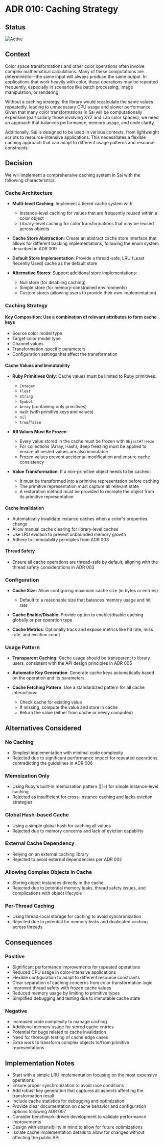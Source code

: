 # ADR 010: Caching Strategy

## Status

![Active](https://img.shields.io/badge/Active-green?style=for-the-badge)

## Context

Color space transformations and other color operations often involve complex mathematical calculations. Many of these
computations are deterministic—the same input will always produce the same output. In applications that work heavily
with color, these operations may be repeated frequently, especially in scenarios like batch processing, image
manipulation, or rendering.

Without a caching strategy, the library would recalculate the same values repeatedly, leading to unnecessary CPU usage
and slower performance. Given that many color transformations in Sai will be computationally expensive (particularly
those involving XYZ and Lab color spaces), we need an approach that balances performance, memory usage, and code
clarity.

Additionally, Sai is designed to be used in various contexts, from lightweight scripts to resource-intensive
applications. This necessitates a flexible caching approach that can adapt to different usage patterns and resource
constraints.

## Decision

We will implement a comprehensive caching system in Sai with the following characteristics:

### Cache Architecture

* **Multi-level Caching**: Implement a tiered cache system with:
  * Instance-level caching for values that are frequently reused within a color object
  * Library-level caching for color transformations that may be reused across objects

* **Cache Store Abstraction**: Create an abstract cache store interface that allows for different backing
  implementations, following the enum system described in ADR 009

* **Default Store Implementation**: Provide a thread-safe, LRU (Least Recently Used) cache as the default store

* **Alternative Stores**: Support additional store implementations:
  * Null store (for disabling caching)
  * Simple store (for memory-constrained environments)
  * Custom stores (allowing users to provide their own implementation)

### Caching Strategy

#### Key Composition: Use a combination of relevant attributes to form cache keys

* Source color model type
* Target color model type
* Channel values
* Transformation-specific parameters
* Configuration settings that affect the transformation

#### Cache Values and Immutability

* **Ruby Primitives Only**: Cache values must be limited to Ruby primitives:
  * `Integer`
  * `Float`
  * `String`
  * `Symbol`
  * `Array` (containing only primitives)
  * `Hash` (with primitive keys and values)
  * `nil`
  * `true`/`false`

* **All Values Must Be Frozen**:
  * Every value stored in the cache must be frozen with `Object#freeze`
  * For collections (Array, Hash), deep freezing must be applied to ensure all nested values are also immutable
  * Frozen values prevent accidental modification and ensure cache consistency

* **Value Transformation**: If a non-primitive object needs to be cached:
  * It must be transformed into a primitive representation before caching
  * The primitive representation must capture all relevant state
  * A restoration method must be provided to recreate the object from its primitive representation

#### Cache Invalidation

* Automatically invalidate instance caches when a color's properties change
* Allow manual cache clearing for library-level caches
* Use LRU eviction to prevent unbounded memory growth
* Adhere to immutability principles from ADR 003

#### Thread Safety
* Ensure all cache operations are thread-safe by default, aligning with the thread safety considerations in
  ADR 003

### Configuration

* **Cache Size**: Allow configuring maximum cache size (in bytes or entries)
  * Default to a reasonable size that balances memory usage and hit rate

* **Cache Enable/Disable**: Provide option to enable/disable caching globally or per operation type

* **Cache Metrics**: Optionally track and expose metrics like hit rate, miss rate, and eviction count

### Usage Pattern

* **Transparent Caching**: Cache usage should be transparent to library users, consistent with the API design principles
  in ADR 005

* **Automatic Key Generation**: Generate cache keys automatically based on the operation and its parameters

* **Cache Fetching Pattern**: Use a standardized pattern for all cache interactions:
  * Check cache for existing value
  * If missing, compute the value and store in cache
  * Return the value (either from cache or newly computed)

## Alternatives Considered

### No Caching

* Simplest implementation with minimal code complexity
* Rejected due to significant performance impact for repeated operations, contradicting the guidelines in
  ADR 006

### Memoization Only

* Using Ruby's built-in memoization pattern (||=) for simple instance-level caching
* Rejected as insufficient for cross-instance caching and lacks eviction strategies

### Global Hash-based Cache

* Using a simple global hash for caching all values
* Rejected due to memory concerns and lack of eviction capability

### External Cache Dependency

* Relying on an external caching library
* Rejected to avoid external dependencies per ADR 002

### Allowing Complex Objects in Cache

* Storing object instances directly in the cache
* Rejected due to potential memory leaks, thread safety issues, and complications with object lifecycle

### Per-Thread Caching

* Using thread-local storage for caching to avoid synchronization
* Rejected due to potential for memory leaks and duplicated caching across threads

## Consequences

### Positive

* Significant performance improvements for repeated operations
* Reduced CPU usage in color-intensive applications
* Flexible configuration to adapt to different resource constraints
* Clear separation of caching concerns from color transformation logic
* Improved thread safety with frozen cache values
* Reduced memory usage by limiting to primitive types
* Simplified debugging and testing due to immutable cache state

### Negative

* Increased code complexity to manage caching
* Additional memory usage for stored cache entries
* Potential for bugs related to cache invalidation
* Need for thorough testing of cache edge cases
* Extra work to transform complex objects to/from primitive representations

## Implementation Notes

* Start with a simple LRU implementation focusing on the most expensive operations
* Ensure proper synchronization to avoid race conditions
* Add robust key generation that captures all aspects affecting the transformation result
* Include cache statistics for debugging and optimization
* Provide clear documentation on cache behavior and configuration options following
  ADR 007
* Consider benchmark-driven development to validate performance improvements
* Design with extensibility in mind to allow for future optimizations
* Isolate cache implementation details to allow for changes without affecting the public API